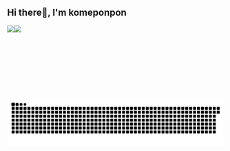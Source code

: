## Hi there👋, I'm komeponpon

<a href="https://github.com/komeponpon">
  <img align="left" height="170px" src="https://github-readme-stats.vercel.app/api?username=komeponpon&count_private=true&show_icons=true&theme=dracula" />
</a>
<a href="https://github.com/komeponpon">
  <img align="left" height="170px" src="https://github-readme-stats.vercel.app/api/top-langs/?username=komeponpon&layout=compact&theme=dracula" />
</a>


<picture>
  <source media="(prefers-color-scheme: dark)" srcset="https://raw.githubusercontent.com/komeponpon/komeponpon/main/img/snake-dark.svg">
  <source media="(prefers-color-scheme: light)" srcset="https://raw.githubusercontent.com/komeponpon/komeponpon/main/img/snake.svg">
  <img alt="github contribution grid snake animation" src="https://raw.githubusercontent.com/komeponpon/komeponpon/main/img/snake.svg">
</picture>
